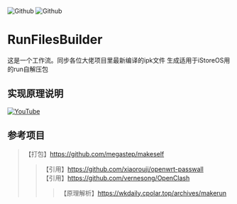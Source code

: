 ![Github](https://img.shields.io/badge/Passwall.run-123456?logo=github&logoColor=fff&labelColor=green&style=for-the-badge) ![Github](https://img.shields.io/badge/openclash.run-123456?logo=github&logoColor=fff&labelColor=red&style=for-the-badge) 
# RunFilesBuilder
这是一个工作流。同步各位大佬项目里最新编译的ipk文件 生成适用于iStoreOS用的run自解压包<br>

## 实现原理说明 
[![YouTube](https://img.shields.io/badge/YouTube-123456?logo=youtube&labelColor=ff0000)](https://youtu.be/p76u8krTh08)


## 参考项目
> 【打包】https://github.com/megastep/makeself
> > 【引用】https://github.com/xiaorouji/openwrt-passwall<br>
> > 【引用】https://github.com/vernesong/OpenClash
> > > 【原理解析】https://wkdaily.cpolar.top/archives/makerun
